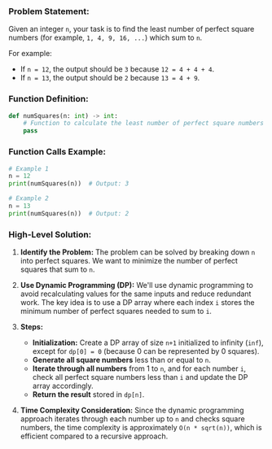 ### Problem Statement:

Given an integer `n`, your task is to find the least number of perfect square numbers (for example, `1, 4, 9, 16, ...`) which sum to `n`.

For example:
- If `n = 12`, the output should be `3` because `12 = 4 + 4 + 4`.
- If `n = 13`, the output should be `2` because `13 = 4 + 9`.

### Function Definition:

```python
def numSquares(n: int) -> int:
    # Function to calculate the least number of perfect square numbers that sum to n
    pass
```

### Function Calls Example:

```python
# Example 1
n = 12
print(numSquares(n))  # Output: 3

# Example 2
n = 13
print(numSquares(n))  # Output: 2
```

### High-Level Solution:

1. **Identify the Problem:** 
   The problem can be solved by breaking down `n` into perfect squares. We want to minimize the number of perfect squares that sum to `n`.

2. **Use Dynamic Programming (DP):**
   We'll use dynamic programming to avoid recalculating values for the same inputs and reduce redundant work. The key idea is to use a DP array where each index `i` stores the minimum number of perfect squares needed to sum to `i`.

3. **Steps:**
   - **Initialization:** Create a DP array of size `n+1` initialized to infinity (`inf`), except for `dp[0] = 0` (because 0 can be represented by 0 squares).
   - **Generate all square numbers** less than or equal to `n`.
   - **Iterate through all numbers** from 1 to `n`, and for each number `i`, check all perfect square numbers less than `i` and update the DP array accordingly.
   - **Return the result** stored in `dp[n]`.

4. **Time Complexity Consideration:**
   Since the dynamic programming approach iterates through each number up to `n` and checks square numbers, the time complexity is approximately `O(n * sqrt(n))`, which is efficient compared to a recursive approach.
